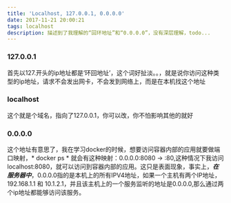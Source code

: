 ```yaml
---
title: 'Localhost, 127.0.0.1, 0.0.0.0'
date: 2017-11-21 20:00:21
tags: localhost
description: 描述到了我理解的“回环地址”和“0.0.0.0”，没有深层理解，todo...
---
```


### 127.0.0.1
首先以127.开头的ip地址都是‘环回地址’，这个词好扯淡。。，就是说你访问这种类型的ip地址，请求不会发出网卡，不会发到网络上，而是在本机找这个地址

### localhost
这个就是个域名，指向了127.0.0.1，你可以改，你不怕影响其他的就好

### 0.0.0.0
这个地址有意思了，我在学习docker的时候，想要访问容器内部的应用就要做端口映射，* docker ps * 就会有这种映射：0.0.0.0:8080 -> :80,这种情况下我访问localhost:8080，就可以访问到容器内部的应用。这只是表面现象，事实上，***在服务器中***，0.0.0.0指的是本机上的所有IPV4地址，如果一个主机有两个IP地址，192.168.1.1 和 10.1.2.1，并且该主机上的一个服务监听的地址是0.0.0.0,那么通过两个ip地址都能够访问该服务。
